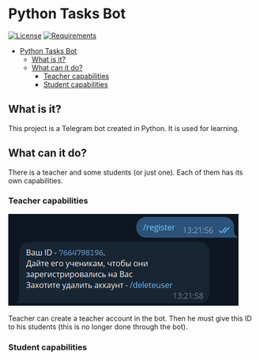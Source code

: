 # Python Tasks Bot

[![License](https://img.shields.io/badge/license-MIT-green)](LICENSE)
[![Requirements](https://img.shields.io/badge/requirements-b9adc4)](requirements.txt)

<!-- TOC -->
* [Python Tasks Bot](#python-tasks-bot)
  * [What is it?](#what-is-it)
  * [What can it do?](#what-can-it-do)
    * [Teacher capabilities](#teacher-capabilities)
    * [Student capabilities](#student-capabilities)
<!-- TOC -->

## What is it?
This project is a Telegram bot created in Python. It is used for learning.

## What can it do?
There is a teacher and some students (or just one). Each of them has its own capabilities.

### Teacher capabilities
![Teacher registration example](assets/imgs/register-cmd.png)

Teacher can create a teacher account in the bot.
Then he must give this ID to his students (this is no longer done through the bot).

### Student capabilities
